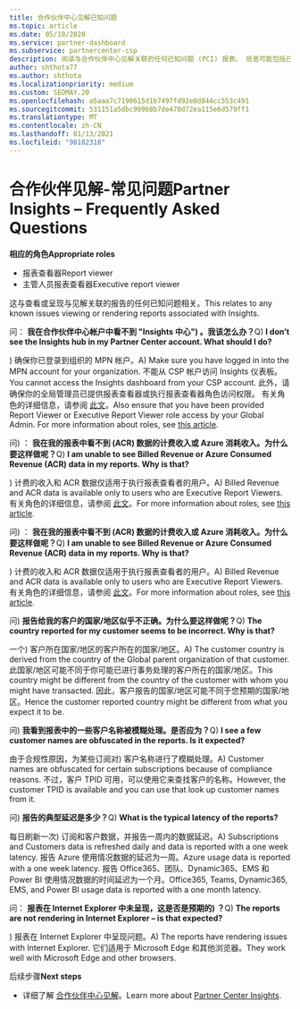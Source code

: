 ```yaml
---
title: 合作伙伴中心见解已知问题
ms.topic: article
ms.date: 05/19/2020
ms.service: partner-dashboard
ms.subservice: partnercenter-csp
description: 阅读与合作伙伴中心见解关联的任何已知问题 (PCI) 报表。 信息可能包括已知呈现问题或报告限制。
author: shthota77
ms.author: shthota
ms.localizationpriority: medium
ms.custom: SEOMAY.20
ms.openlocfilehash: a5aaa7c7190615d1b7497fd92e0d844cc553c491
ms.sourcegitcommit: 531151a5dbc999b8b7de478d72ea115e6d579ff1
ms.translationtype: MT
ms.contentlocale: zh-CN
ms.lasthandoff: 01/13/2021
ms.locfileid: "98182318"
---
```

# <a name="partner-insights--frequently-asked-questions"></a><span data-ttu-id="4ec71-104">合作伙伴见解-常见问题</span><span class="sxs-lookup"><span data-stu-id="4ec71-104">Partner Insights – Frequently Asked Questions</span></span>

<span data-ttu-id="4ec71-105">**相应的角色**</span><span class="sxs-lookup"><span data-stu-id="4ec71-105">**Appropriate roles**</span></span>
- <span data-ttu-id="4ec71-106">报表查看器</span><span class="sxs-lookup"><span data-stu-id="4ec71-106">Report viewer</span></span>
- <span data-ttu-id="4ec71-107">主管人员报表查看器</span><span class="sxs-lookup"><span data-stu-id="4ec71-107">Executive report viewer</span></span>

<span data-ttu-id="4ec71-108">这与查看或呈现与见解关联的报告的任何已知问题相关。</span><span class="sxs-lookup"><span data-stu-id="4ec71-108">This relates to any known issues viewing or rendering reports associated with Insights.</span></span>

<span data-ttu-id="4ec71-109">问： **我在合作伙伴中心帐户中看不到 "Insights 中心") 。我该怎么办？**</span><span class="sxs-lookup"><span data-stu-id="4ec71-109">Q) **I don’t see the Insights hub in my Partner Center account. What should I do?**</span></span>

<span data-ttu-id="4ec71-110">) 确保你已登录到组织的 MPN 帐户。</span><span class="sxs-lookup"><span data-stu-id="4ec71-110">A) Make sure you have logged in into the MPN account for your organization.</span></span> <span data-ttu-id="4ec71-111">不能从 CSP 帐户访问 Insights 仪表板。</span><span class="sxs-lookup"><span data-stu-id="4ec71-111">You cannot access the Insights dashboard from your CSP account.</span></span> <span data-ttu-id="4ec71-112">此外，请确保你的全局管理员已提供报表查看器或执行报表查看器角色访问权限。 有关角色的详细信息，请参阅 [此文](./pci-roles.md)。</span><span class="sxs-lookup"><span data-stu-id="4ec71-112">Also ensure that you have been provided Report Viewer or Executive Report Viewer role access by your Global Admin.  For more information about roles, see [this article](./pci-roles.md).</span></span>

<span data-ttu-id="4ec71-113">问) ： **我在我的报表中看不到 (ACR) 数据的计费收入或 Azure 消耗收入。为什么要这样做呢？**</span><span class="sxs-lookup"><span data-stu-id="4ec71-113">Q) **I am unable to see Billed Revenue or Azure Consumed Revenue (ACR) data in my reports. Why is that?**</span></span>

<span data-ttu-id="4ec71-114">) 计费的收入和 ACR 数据仅适用于执行报表查看者的用户。</span><span class="sxs-lookup"><span data-stu-id="4ec71-114">A) Billed Revenue and ACR data is available only to users who are Executive Report Viewers.</span></span>  <span data-ttu-id="4ec71-115">有关角色的详细信息，请参阅 [此文](./pci-roles.md)。</span><span class="sxs-lookup"><span data-stu-id="4ec71-115">For more information about roles, see [this article](./pci-roles.md).</span></span>

<span data-ttu-id="4ec71-116">问) ： **我在我的报表中看不到 (ACR) 数据的计费收入或 Azure 消耗收入。为什么要这样做呢？**</span><span class="sxs-lookup"><span data-stu-id="4ec71-116">Q) **I am unable to see Billed Revenue or Azure Consumed Revenue (ACR) data in my reports. Why is that?**</span></span>

<span data-ttu-id="4ec71-117">) 计费的收入和 ACR 数据仅适用于执行报表查看者的用户。</span><span class="sxs-lookup"><span data-stu-id="4ec71-117">A) Billed Revenue and ACR data is available only to users who are Executive Report Viewers.</span></span> <span data-ttu-id="4ec71-118">有关角色的详细信息，请参阅 [此文](./pci-roles.md)。</span><span class="sxs-lookup"><span data-stu-id="4ec71-118">For more information about roles, see [this article](./pci-roles.md).</span></span>

<span data-ttu-id="4ec71-119">问) **报告给我的客户的国家/地区似乎不正确。为什么要这样做呢？**</span><span class="sxs-lookup"><span data-stu-id="4ec71-119">Q) **The country reported for my customer seems to be incorrect. Why is that?**</span></span>

<span data-ttu-id="4ec71-120">一个) 客户所在国家/地区的客户所在的国家/地区。</span><span class="sxs-lookup"><span data-stu-id="4ec71-120">A) The customer country is derived from the country of the Global parent organization of that customer.</span></span> <span data-ttu-id="4ec71-121">此国家/地区可能不同于你可能已进行事务处理的客户所在的国家/地区。</span><span class="sxs-lookup"><span data-stu-id="4ec71-121">This country might be different from the country of the customer with whom you might have transacted.</span></span> <span data-ttu-id="4ec71-122">因此，客户报告的国家/地区可能不同于您预期的国家/地区。</span><span class="sxs-lookup"><span data-stu-id="4ec71-122">Hence the customer reported country might be different from what you expect it to be.</span></span>

<span data-ttu-id="4ec71-123">问) **我看到报表中的一些客户名称被模糊处理。是否应为？**</span><span class="sxs-lookup"><span data-stu-id="4ec71-123">Q) **I see a few customer names are obfuscated in the reports. Is it expected?**</span></span>

<span data-ttu-id="4ec71-124">由于合规性原因，为某些订阅对) 客户名称进行了模糊处理。</span><span class="sxs-lookup"><span data-stu-id="4ec71-124">A) Customer names are obfuscated for certain subscriptions because of compliance reasons.</span></span> <span data-ttu-id="4ec71-125">不过，客户 TPID 可用，可以使用它来查找客户的名称。</span><span class="sxs-lookup"><span data-stu-id="4ec71-125">However, the customer TPID is available and you can use that look up customer names from it.</span></span>

<span data-ttu-id="4ec71-126">问) **报告的典型延迟是多少？**</span><span class="sxs-lookup"><span data-stu-id="4ec71-126">Q) **What is the typical latency of the reports?**</span></span>

<span data-ttu-id="4ec71-127">每日刷新一次) 订阅和客户数据，并报告一周内的数据延迟。</span><span class="sxs-lookup"><span data-stu-id="4ec71-127">A) Subscriptions and Customers data is refreshed daily and data is reported with a one week latency.</span></span> <span data-ttu-id="4ec71-128">报告 Azure 使用情况数据的延迟为一周。</span><span class="sxs-lookup"><span data-stu-id="4ec71-128">Azure usage data is reported with a one week latency.</span></span> <span data-ttu-id="4ec71-129">报告 Office365、团队、Dynamic365、EMS 和 Power BI 使用情况数据的时间延迟为一个月。</span><span class="sxs-lookup"><span data-stu-id="4ec71-129">Office365, Teams, Dynamic365, EMS, and Power BI usage data is reported with a one month latency.</span></span>

<span data-ttu-id="4ec71-130">问： **报表在 Internet Explorer 中未呈现，这是否是预期的) ？**</span><span class="sxs-lookup"><span data-stu-id="4ec71-130">Q) **The reports are not rendering in Internet Explorer – is that expected?**</span></span>

<span data-ttu-id="4ec71-131">) 报表在 Internet Explorer 中呈现问题。</span><span class="sxs-lookup"><span data-stu-id="4ec71-131">A)  The reports have rendering issues with Internet Explorer.</span></span> <span data-ttu-id="4ec71-132">它们适用于 Microsoft Edge 和其他浏览器。</span><span class="sxs-lookup"><span data-stu-id="4ec71-132">They work well with Microsoft Edge and other browsers.</span></span>

<span data-ttu-id="4ec71-133">后续步骤</span><span class="sxs-lookup"><span data-stu-id="4ec71-133">**Next steps**</span></span>

- <span data-ttu-id="4ec71-134">详细了解 [合作伙伴中心见解](partner-center-insights.md)。</span><span class="sxs-lookup"><span data-stu-id="4ec71-134">Learn more about [Partner Center Insights](partner-center-insights.md).</span></span>